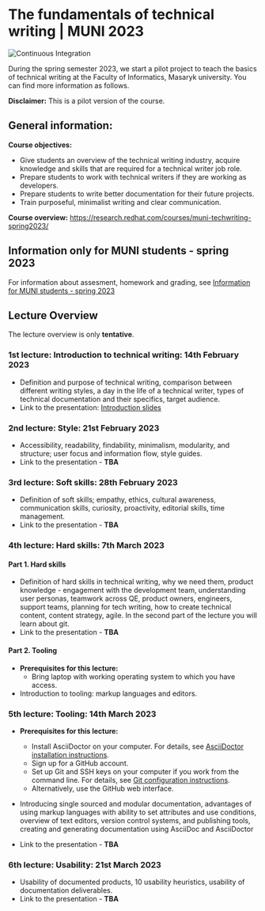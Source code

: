 # The fundamentals of technical writing | MUNI 2023

![Continuous Integration](https://github.com/rh-writers/technical-writing-course-brno/actions/workflows/ci.yml/badge.svg)

During the spring semester 2023, we start a pilot project to teach the basics of technical writing at the Faculty of Informatics, Masaryk university. You can find more information as follows.

**Disclaimer:** This is a pilot version of the course.

## General information:

**Course objectives:**
* Give students an overview of the technical writing industry, acquire knowledge and skills that are required for a technical writer job role.
* Prepare students to work with technical writers if they are working as developers.
* Prepare students to write better documentation for their future projects.
* Train purposeful, minimalist writing and clear communication.

**Course overview:** https://research.redhat.com/courses/muni-techwriting-spring2023/

## Information only for MUNI students - spring 2023
For information about assesment, homework and grading, see [Information for MUNI students - spring 2023](MUNI-students-spring2023.pdf)


## Lecture Overview
The lecture overview is only **tentative**.

### 1st lecture: Introduction to technical writing: 14th February 2023
* Definition and purpose of technical writing, comparison between different writing styles, a day in the life of a technical writer, types of technical documentation and their specifics, target audience.
* Link to the presentation: [Introduction slides](01-slides-Introduction-students.pdf)

### 2nd lecture: Style: 21st February 2023
* Accessibility, readability, findability, minimalism, modularity, and structure; user focus and information flow, style guides.
* Link to the presentation - **TBA**

### 3rd lecture: Soft skills: 28th February 2023
* Definition of soft skills; empathy, ethics, cultural awareness, communication skills, curiosity, proactivity, editorial skills, time management.
* Link to the presentation - **TBA**

### 4th lecture: Hard skills: 7th March 2023
#### Part 1. Hard skills
* Definition of hard skills in technical writing, why we need them, product knowledge - engagement with the development team, understanding user personas, teamwork across QE, product owners, engineers, support teams, planning for tech writing, how to create technical content, content strategy, agile.
In the second part of the lecture you will learn about git.
* Link to the presentation - **TBA**
#### Part 2. Tooling
* **Prerequisites for this lecture:**
  * Bring laptop with working operating system to which you have access.
* Introduction to tooling: markup languages and editors.

### 5th lecture: Tooling: 14th March 2023
* **Prerequisites for this lecture:**
  * Install AsciiDoctor on your computer. For details, see [AsciiDoctor installation instructions](https://github.com/rh-writers/technical-writing-course-brno/blob/main/asciidoctor_installation.adoc).
  * Sign up for a GitHub account.
  * Set up Git and SSH keys on your computer if you work from the command line. For details, see [Git configuration instructions](https://github.com/rh-writers/technical-writing-course-brno/blob/main/Git-install.adoc).
  * Alternatively, use the GitHub web interface.
  
* Introducing single sourced and modular documentation, advantages of using markup languages with ability to set attributes and use conditions, overview of text editors, version control systems, and publishing tools, creating and generating documentation using AsciiDoc and AsciiDoctor
* Link to the presentation - **TBA**

### 6th lecture: Usability: 21st March 2023
* Usability of documented products, 10 usability heuristics, usability of documentation deliverables.
* Link to the presentation - **TBA**
